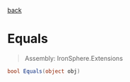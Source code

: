 ﻿

[back](/IronSphere.Extensions/types/EnumerableExtension)

# Equals

> Assembly: IronSphere.Extensions

```csharp
bool Equals(object obj)
```



 